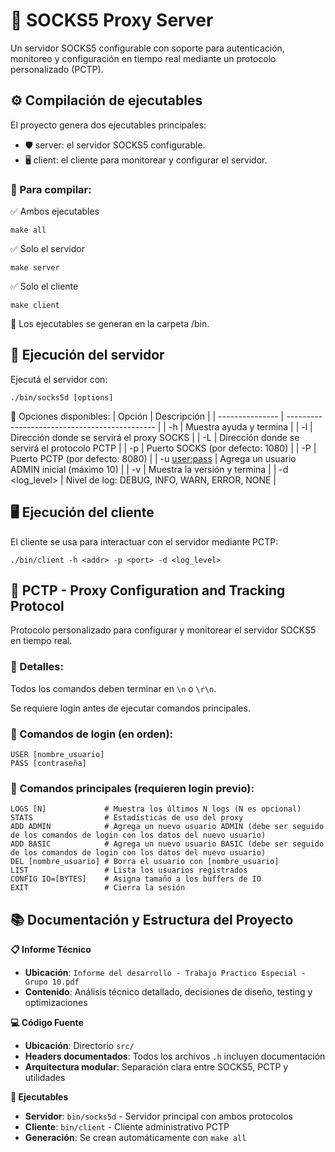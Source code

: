# 🧦 SOCKS5 Proxy Server
Un servidor SOCKS5 configurable con soporte para autenticación, monitoreo y configuración en tiempo real mediante un protocolo personalizado (PCTP).

## ⚙️ Compilación de ejecutables
El proyecto genera dos ejecutables principales:

* 🛡️ server: el servidor SOCKS5 configurable.
* 🖥️ client: el cliente para monitorear y configurar el servidor.

### 🔨 Para compilar:
✅ Ambos ejecutables

```
make all
```
✅ Solo el servidor

```
make server
```
✅ Solo el cliente

```
make client
```

📁 Los ejecutables se generan en la carpeta /bin.

## 🚀 Ejecución del servidor
Ejecutá el servidor con:

```
./bin/socks5d [options]
```

📄 Opciones disponibles:
| Opción	      | Descripción                                   |
| --------------- | --------------------------------------------- |
| -h	          | Muestra ayuda y termina                       |
| -l <addr>	      | Dirección donde se servirá el proxy SOCKS     |
| -L <addr>	      | Dirección donde se servirá el protocolo PCTP  |
| -p <port>	      | Puerto SOCKS (por defecto: 1080)              |
| -P <port>	      | Puerto PCTP (por defecto: 8080)               |
| -u <user:pass>  |	Agrega un usuario ADMIN inicial (máximo 10)   |
| -v	          | Muestra la versión y termina                  |
| -d <log_level>  |	Nivel de log: DEBUG, INFO, WARN, ERROR, NONE  |

## 🖥️ Ejecución del cliente
El cliente se usa para interactuar con el servidor mediante PCTP:

```
./bin/client -h <addr> -p <port> -d <log_level>
```

## 📡 PCTP - Proxy Configuration and Tracking Protocol
Protocolo personalizado para configurar y monitorear el servidor SOCKS5 en tiempo real.

### 📌 Detalles:
Todos los comandos deben terminar en `\n` o `\r\n`.

Se requiere login antes de ejecutar comandos principales.

### 🔐 Comandos de login (en orden):

```
USER [nombre_usuario]
PASS [contraseña]
```
### 🧭 Comandos principales (requieren login previo):

```
LOGS [N]             # Muestra los últimos N logs (N es opcional)
STATS                # Estadísticas de uso del proxy
ADD ADMIN            # Agrega un nuevo usuario ADMIN (debe ser seguido de los comandos de login con los datos del nuevo usuario)
ADD BASIC            # Agrega un nuevo usuario BASIC (debe ser seguido de los comandos de login con los datos del nuevo usuario)
DEL [nombre_usuario] # Borra el usuario con [nombre_usuario]
LIST                 # Lista los usuarios registrados
CONFIG IO=[BYTES]    # Asigna tamaño a los buffers de IO
EXIT                 # Cierra la sesión
```
## 📚 Documentación y Estructura del Proyecto

**📋 Informe Técnico**
- **Ubicación**: `Informe del desarrollo - Trabajo Practico Especial - Grupo 10.pdf`
- **Contenido**: Análisis técnico detallado, decisiones de diseño, testing y optimizaciones

**💻 Código Fuente**
- **Ubicación**: Directorio `src/`
- **Headers documentados**: Todos los archivos `.h` incluyen documentación
- **Arquitectura modular**: Separación clara entre SOCKS5, PCTP y utilidades

**🔧 Ejecutables**
- **Servidor**: `bin/socks5d` - Servidor principal con ambos protocolos
- **Cliente**: `bin/client` - Cliente administrativo PCTP
- **Generación**: Se crean automáticamente con `make all`
